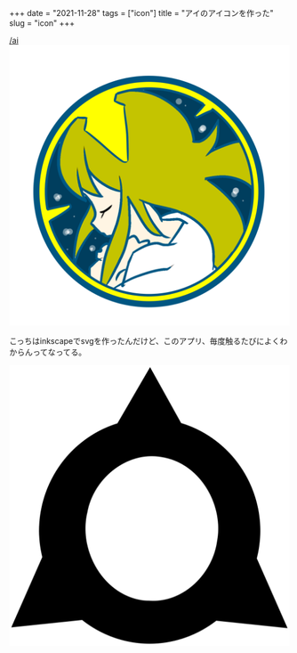 +++
date = "2021-11-28"
tags = ["icon"]
title = "アイのアイコンを作った"
slug = "icon"
+++

[/ai](/ai)
![](/icon/ai_circle.png)

こっちはinkscapeでsvgを作ったんだけど、このアプリ、毎度触るたびによくわからんってなってる。

![](/icon/ai.svg)


